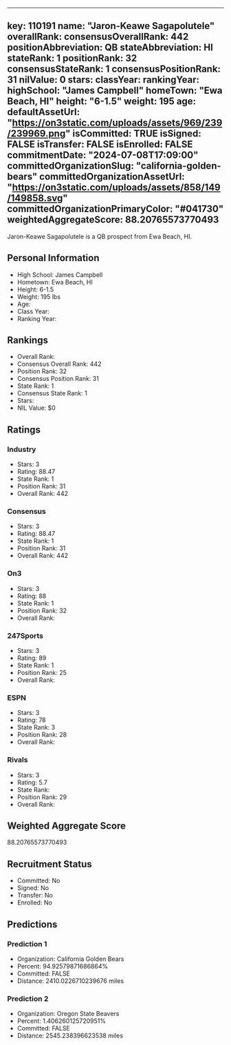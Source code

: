 ---
  key: 110191
  name: "Jaron-Keawe Sagapolutele"
  overallRank: 
  consensusOverallRank: 442
  positionAbbreviation: QB
  stateAbbreviation: HI
  stateRank: 1
  positionRank: 32
  consensusStateRank: 1
  consensusPositionRank: 31
  nilValue: 0
  stars: 
  classYear: 
  rankingYear: 
  highSchool: "James Campbell"
  homeTown: "Ewa Beach, HI"
  height: "6-1.5"
  weight: 195
  age: 
  defaultAssetUrl: "https://on3static.com/uploads/assets/969/239/239969.png"
  isCommitted: TRUE
  isSigned: FALSE
  isTransfer: FALSE
  isEnrolled: FALSE
  commitmentDate: "2024-07-08T17:09:00"
  committedOrganizationSlug: "california-golden-bears"
  committedOrganizationAssetUrl: "https://on3static.com/uploads/assets/858/149/149858.svg"
  committedOrganizationPrimaryColor: "#041730"
  weightedAggregateScore: 88.20765573770493
  ---
  
  Jaron-Keawe Sagapolutele is a QB prospect from Ewa Beach, HI.
  
  ## Personal Information
  - High School: James Campbell
  - Hometown: Ewa Beach, HI
  - Height: 6-1.5
  - Weight: 195 lbs
  - Age: 
  - Class Year: 
  - Ranking Year: 
  
  ## Rankings
  - Overall Rank: 
  - Consensus Overall Rank: 442
  - Position Rank: 32
  - Consensus Position Rank: 31
  - State Rank: 1
  - Consensus State Rank: 1
  - Stars: 
  - NIL Value: $0
  
  ## Ratings
  
  ### Industry
  - Stars: 3
  - Rating: 88.47
  - State Rank: 1
  - Position Rank: 31
  - Overall Rank: 442
  
  ### Consensus
  - Stars: 3
  - Rating: 88.47
  - State Rank: 1
  - Position Rank: 31
  - Overall Rank: 442
  
  ### On3
  - Stars: 3
  - Rating: 88
  - State Rank: 1
  - Position Rank: 32
  - Overall Rank: 
  
  ### 247Sports
  - Stars: 3
  - Rating: 89
  - State Rank: 1
  - Position Rank: 25
  - Overall Rank: 
  
  ### ESPN
  - Stars: 3
  - Rating: 78
  - State Rank: 3
  - Position Rank: 28
  - Overall Rank: 
  
  ### Rivals
  - Stars: 3
  - Rating: 5.7
  - State Rank: 
  - Position Rank: 29
  - Overall Rank: 
  
  ## Weighted Aggregate Score
  88.20765573770493
  
  ## Recruitment Status
  - Committed: No
  - Signed: No
  - Transfer: No
  - Enrolled: No
  
  
  
  ## Predictions
  
  ### Prediction 1
  - Organization: California Golden Bears
  - Percent: 94.92579871686864%
  - Committed: FALSE
  - Distance: 2410.0226710239676 miles
  
  ### Prediction 2
  - Organization: Oregon State Beavers
  - Percent: 1.406260125720951%
  - Committed: FALSE
  - Distance: 2545.238396623538 miles
  